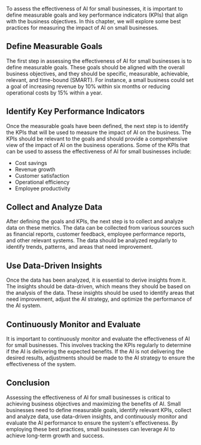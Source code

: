 
To assess the effectiveness of AI for small businesses, it is important to define measurable goals and key performance indicators (KPIs) that align with the business objectives. In this chapter, we will explore some best practices for measuring the impact of AI on small businesses.

Define Measurable Goals
-----------------------

The first step in assessing the effectiveness of AI for small businesses is to define measurable goals. These goals should be aligned with the overall business objectives, and they should be specific, measurable, achievable, relevant, and time-bound (SMART). For instance, a small business could set a goal of increasing revenue by 10% within six months or reducing operational costs by 15% within a year.

Identify Key Performance Indicators
-----------------------------------

Once the measurable goals have been defined, the next step is to identify the KPIs that will be used to measure the impact of AI on the business. The KPIs should be relevant to the goals and should provide a comprehensive view of the impact of AI on the business operations. Some of the KPIs that can be used to assess the effectiveness of AI for small businesses include:

* Cost savings
* Revenue growth
* Customer satisfaction
* Operational efficiency
* Employee productivity

Collect and Analyze Data
------------------------

After defining the goals and KPIs, the next step is to collect and analyze data on these metrics. The data can be collected from various sources such as financial reports, customer feedback, employee performance reports, and other relevant systems. The data should be analyzed regularly to identify trends, patterns, and areas that need improvement.

Use Data-Driven Insights
------------------------

Once the data has been analyzed, it is essential to derive insights from it. The insights should be data-driven, which means they should be based on the analysis of the data. These insights should be used to identify areas that need improvement, adjust the AI strategy, and optimize the performance of the AI system.

Continuously Monitor and Evaluate
---------------------------------

It is important to continuously monitor and evaluate the effectiveness of AI for small businesses. This involves tracking the KPIs regularly to determine if the AI is delivering the expected benefits. If the AI is not delivering the desired results, adjustments should be made to the AI strategy to ensure the effectiveness of the system.

Conclusion
----------

Assessing the effectiveness of AI for small businesses is critical to achieving business objectives and maximizing the benefits of AI. Small businesses need to define measurable goals, identify relevant KPIs, collect and analyze data, use data-driven insights, and continuously monitor and evaluate the AI performance to ensure the system's effectiveness. By employing these best practices, small businesses can leverage AI to achieve long-term growth and success.
